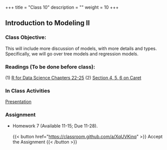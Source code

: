 +++
title = "Class 10"
description = ""
weight = 10
+++

## Introduction to Modeling II

### Class Objective:

This will include more discussion of models, with more details and types. Specifically, we will go over tree models and regression models.

### Readings (To be done before class):
(1) [R for Data Science Chapters 22-25](http://r4ds.had.co.nz/introduction.html)
(2) [Section 4, 5, 6 on Caret](http://topepo.github.io/caret/pre-processing.html)

### In Class Activities
[Presentation](https://www.dropbox.com/s/fezcz40i9nxeu1e/09_intro_modeling.pptx?dl=0)

### Assignment
- Homework 7 (Available 11-15; Due 11-28).<br><br>
{{< button href="https://classroom.github.com/a/XqUVKinq" >}} Accept the Assignment {{< /button >}}

